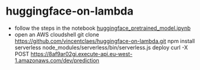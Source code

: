 # huggingface-on-lambda

- follow the steps in the notebook [huggingface_pretrained_model.ipynb](./huggingface_pretrained_model.ipynb)
- open an AWS cloudshell
      git clone https://github.com/vincentclaes/huggingface-on-lambda.git
      npm install serverless
      node_modules/serverless/bin/serverless.js deploy
      curl -X POST https://8af9ar02gi.execute-api.eu-west-1.amazonaws.com/dev/prediction
